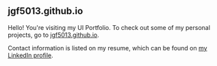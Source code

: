 ## jgf5013.github.io
Hello! You're visiting my UI Portfolio. To check out some of my personal projects, go to [jgf5013.github.io](https://jgf5013.github.io).

Contact information is listed on my resume, which can be found on [my LinkedIn profile](https://www.linkedin.com/in/jgf5013/).